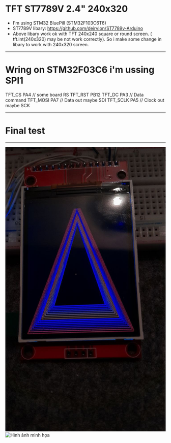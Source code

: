 # TFT ST7789V 2.4" 240x320
- I'm using STM32 BluePill (STM32F103C6T6)
- ST7789V libary: https://github.com/deirvlon/ST7789v-Arduino
- Above libary work ok with TFT 240x240 square or round screen. ( tft.int(240x320) may be not work correctly). So i make some change in libary to work with 240x320 screen.  
---
# Wring on STM32F03C6 i'm ussing SPI1
TFT_CS   PA4 // some board RS
TFT_RST  PB12
TFT_DC   PA3 // Data command
TFT_MOSI PA7  // Data out maybe SDI
TFT_SCLK PA5  // Clock out maybe SCK
***
# Final test
___
![Hình ảnh minh họa](https://github.com/pangcrd/TFT_ST7789V_STM32F03C6/blob/main/image/photo_2024-09-25_15-34-14.jpg)
![Hình ảnh minh họa](image/photo_2024-09-25_15-34-17)
